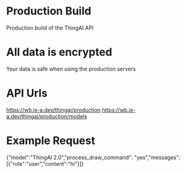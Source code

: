 # Production Build
Production build of the ThingAI API

# All data is encrypted
Your data is safe when using the production servers

# API Urls
https://wb.is-a.dev/thingai/production
https://wb.is-a.dev/thingai/production/models

# Example Request
{"model":"ThingAI 2.0","process_draw_command": "yes","messages":[\{"role":"user","content":"hi"}]}
